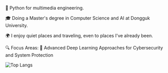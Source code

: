 🐍 Python for multimedia engineering.

🎓 Doing a Master's degree in Computer Science and AI at Dongguk University.

🌍 I enjoy quiet places and traveling, even to places I've already been.

🔍 Focus Areas: 
🔐 Advanced Deep Learning Approaches for Cybersecurity and System Protection


![Top Langs](https://github-readme-stats.vercel.app/api/top-langs/?username=ibrohimgets&hide=javascript,css,scss,html&theme=tokyonight)

